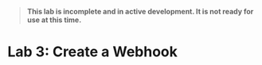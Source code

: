 > **This lab is incomplete and in active development. It is not ready for use at this time.**

# Lab 3: Create a Webhook
